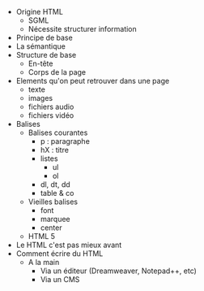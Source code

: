 
* Origine HTML
  * SGML
  * Nécessite structurer information
* Principe de base
* La sémantique
* Structure de base
  * En-tête
  * Corps de la page
* Elements qu'on peut retrouver dans une page
  * texte
  * images
  * fichiers audio
  * fichiers vidéo
* Balises
  * Balises courantes
      * p : paragraphe
      * hX : titre
      * listes
          * ul
          * ol
      * dl, dt, dd
      * table & co
  * Vieilles balises
      * font
      * marquee
      * center
  * HTML 5
* Le HTML c'est pas mieux avant
* Comment écrire du HTML 
    * A la main
      * Via un éditeur (Dreamweaver, Notepad++, etc)
      * Via un CMS


